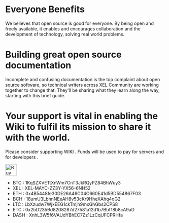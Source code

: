 <!-- TITLE: Support Wiki -->

# Everyone Benefits
We believes that open source is good for everyone. By being open and freely available, it enables and encourages collaboration and the development of technology, solving real world problems.

# Building great open source documentation

Incomplete and confusing documentation is the top complaint about open source software, so technical writers across XEL Community are working together to change that. They'll be sharing what they learn along the way, starting with this brief guide.

# Your support is vital in enabling the Wiki to fulfil its mission to share it with the world.
Please consider supporting WIKI . Funds will be used to pay for servers and for developers .

<a href='https://ko-fi.com/T6T4OWBW' target='_blank'><img height='36' style='border:0px;height:36px;' src='https://az743702.vo.msecnd.net/cdn/kofi2.png?v=0' border='0' alt='Buy Me a Coffee at ko-fi.com' /></a> 

* BTC   : 1KqSZXVETtXnWm7CnT3JkRQyPZ84BhWuy3   
* XEL   : XEL-MAYC-ZZ3Y-YX56-6NH52
* ETH   : 0x4B5448fe30DE26A46C04C660E41d5BD554867F03
* BCH   : 18umU3LbhnNEeAH8v53cKr9HheXAhq4oG2
* LTC    : LbXzudw7WjxEEG1ckTmjh9mxGhGbs2CPS8
* ETC    : 0x2bD235Bd8208287d27581a12d1b7Bbf18b8cA9aD
* DASH : XnhL3W5f6VAUdYBhEC7Zz1LzCqUFCPRHfa
